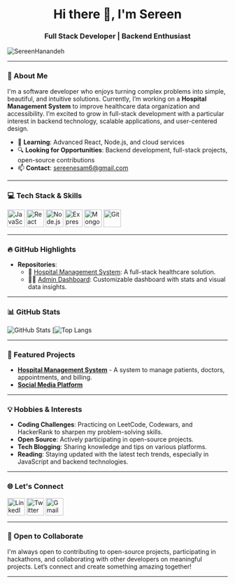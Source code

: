 <h1 align="center">Hi there 👋, I'm Sereen</h1>
<h3 align="center">Full Stack Developer | Backend Enthusiast</h3>

<p align="left"> <img src="https://komarev.com/ghpvc/?username=SereenHanandeh&label=Profile%20views&color=0e75b6&style=flat" alt="SereenHanandeh" /> </p>

---

### 📝 About Me

I'm a software developer who enjoys turning complex problems into simple, beautiful, and intuitive solutions. Currently, I’m working on a **Hospital Management System** to improve healthcare data organization and accessibility. I’m excited to grow in full-stack development with a particular interest in backend technology, scalable applications, and user-centered design.

- 🌱 **Learning**: Advanced React, Node.js, and cloud services
- 🔍 **Looking for Opportunities**: Backend development, full-stack projects, open-source contributions
- 📫 **Contact**: [sereenesam6@gmail.com](sereenesam6@gmail.com)


---

### 💻 Tech Stack & Skills

<p align="left">
  <img src="https://img.icons8.com/color/48/000000/javascript.png" alt="JavaScript" width="40" height="40"/> 
  <img src="https://img.icons8.com/color/48/000000/react-native.png" alt="React" width="40" height="40"/>
  <img src="https://img.icons8.com/color/48/000000/nodejs.png" alt="Node.js" width="40" height="40"/>
  <img src="https://img.icons8.com/color/48/000000/express.png" alt="Express.js" width="40" height="40"/>
  <img src="https://img.icons8.com/color/48/000000/mongodb.png" alt="MongoDB" width="40" height="40"/>
  <img src="https://img.icons8.com/color/48/000000/git.png" alt="Git" width="40" height="40"/>
</p>

---

### 🔥 GitHub Highlights

- **Repositories**: 
  - 🏥 [Hospital Management System](https://github.com/C12-SereenHanandeh/MERAKI_Academy_Project_4): A full-stack healthcare solution.
  - 🧑‍💼 [Admin Dashboard](https://github.com/C12-SereenHanandeh/MERAKI_Academy_Project_4/blob/main/frontend/src/pages/AdminDashboard.js): Customizable dashboard with stats and visual data insights.

---

### 📊 GitHub Stats

  ![GitHub Stats](https://github-readme-stats.vercel.app/api?username=SereenHanandeh&show_icons=true&theme=radical)
  [![Top Langs](https://github-readme-stats.vercel.app/api/top-langs/?username=SereenHanandeh&layout=compact&langs_count=8&theme=radical)

---

### 🚀 Featured Projects

- **[Hospital Management System](https://github.com/C12-SereenHanandeh/MERAKI_Academy_Project_4)** - A system to manage patients, doctors, appointments, and billing.
- **[Social Media Platform](https://github.com/C12-SereenHanandeh/MERAKI_Academy_Project_2)** 


---

### 💡 Hobbies & Interests

- **Coding Challenges**: Practicing on LeetCode, Codewars, and HackerRank to sharpen my problem-solving skills.
- **Open Source**: Actively participating in open-source projects.
- **Tech Blogging**: Sharing knowledge and tips on various platforms.
- **Reading**: Staying updated with the latest tech trends, especially in JavaScript and backend technologies.

---

### 🌐 Let's Connect

<p align="left">
<a href="https://www.linkedin.com/in/sereen-hanandeh-3ba843334" target="blank"><img align="center" src="https://img.icons8.com/fluent/48/000000/linkedin.png" alt="LinkedIn" height="40" width="40" /></a>
<a href="https://x.com/HanandehSe69200" target="blank"><img align="center" src="https://img.icons8.com/fluent/48/000000/twitter.png" alt="Twitter" height="40" width="40" /></a>
<a href="mailto:sereenesam6@gmail.com" target="blank"><img align="center" src="https://img.icons8.com/fluent/48/000000/gmail.png" alt="Gmail" height="40" width="40" /></a>
</p>

---

### 🤝 Open to Collaborate

I'm always open to contributing to open-source projects, participating in hackathons, and collaborating with other developers on meaningful projects. Let’s connect and create something amazing together!

---

